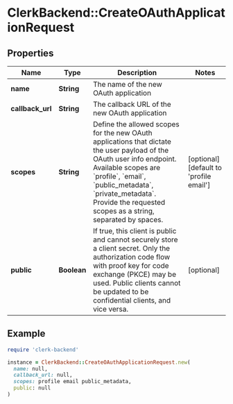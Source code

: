 # ClerkBackend::CreateOAuthApplicationRequest

## Properties

| Name | Type | Description | Notes |
| ---- | ---- | ----------- | ----- |
| **name** | **String** | The name of the new OAuth application |  |
| **callback_url** | **String** | The callback URL of the new OAuth application |  |
| **scopes** | **String** | Define the allowed scopes for the new OAuth applications that dictate the user payload of the OAuth user info endpoint. Available scopes are &#x60;profile&#x60;, &#x60;email&#x60;, &#x60;public_metadata&#x60;, &#x60;private_metadata&#x60;. Provide the requested scopes as a string, separated by spaces. | [optional][default to &#39;profile email&#39;] |
| **public** | **Boolean** | If true, this client is public and cannot securely store a client secret. Only the authorization code flow with proof key for code exchange (PKCE) may be used. Public clients cannot be updated to be confidential clients, and vice versa. | [optional] |

## Example

```ruby
require 'clerk-backend'

instance = ClerkBackend::CreateOAuthApplicationRequest.new(
  name: null,
  callback_url: null,
  scopes: profile email public_metadata,
  public: null
)
```

